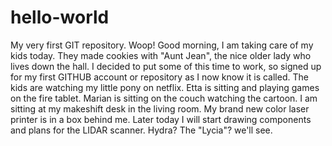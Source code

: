 # hello-world
My very first GIT repository. Woop!
Good morning, I am taking care of my kids today.  They made cookies with "Aunt Jean", the nice older lady who lives down the hall.
I decided to put some of this time to work, so signed up for my first GITHUB account or repository as I now know it is called.
The kids are watching my little pony on netflix.
Etta is sitting and playing games on the fire tablet.
Marian is sitting on the couch watching the cartoon.
I am sitting at my makeshift desk in the living room.  My brand new color laser printer is in a box behind me. Later today I will start drawing components and plans for the LIDAR scanner. Hydra? The "Lycia"?  we'll see.
